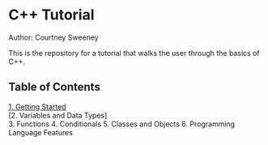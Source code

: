 # C++ Tutorial 

Author: Courtney Sweeney

This is the repository for a tutorial that walks the user through the basics of C++. 

## Table of Contents
[1. Getting Started](GettingStarted/GettingStarted.md)   
[2. Variables and Data Types]   
3. Functions
4. Conditionals
5. Classes and Objects
6. Programming Language Features
